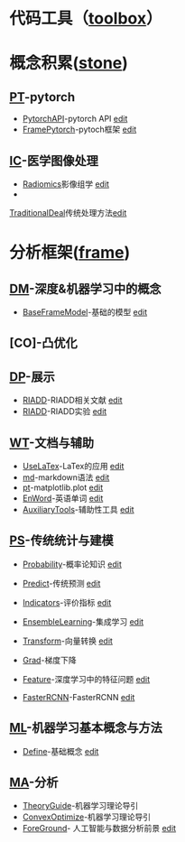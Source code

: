 # 代码工具（[toolbox](https://xtj2020.top/toolbox)）


# 概念积累([stone](https://xtj2020.top/stone))

## [PT](./sub_memory.md)-pytorch

- [PytorchAPI](https://xtj2020.top/toolbox/PT/pytorchAPI.html)-pytorch API
[edit](./toolbox/PT/pytorchAPI.md)
- [FramePytorch](https://xtj2020.top/toolbox/PT/framePytorch.html)-pytoch框架
[edit](./toolbox/PT/framePytorch.md)



## [IC](./stone/IC)-医学图像处理
- [Radiomics](https://xtj2020.top/stone/IC/Radiomics.html)影像组学
 [edit](./stone/IC/Radiomics.md)
-
[TraditionalDeal](https://xtj2020.top/stone/IC/TraditionalDeal.html)传统处理方法[edit](./stone/IC/TraditionalDeal.md)

# 分析框架([frame](https://xtj2020.top/sub_self.html))
## [DM](./stone/DM)-深度&机器学习中的概念
- [BaseFrameModel](https://xtj2020.top/toolbox/DL/baseFrameModel.html)-基础的模型
[edit](./toolbox/DL/baseFrameModel.md)
## [CO]-凸优化
## [DP](./sub_self.md)-展示
- [RIADD](https://xtj2020.top/frame/DP/RIADD_document.html)-RIADD相关文献
[edit](./frame/DP/RIADD_document.md)
- [RIADD](https://xtj2020.top/frame/DP/RIADD_experiment.html)-RIADD实验
[edit](./frame/DP/RIADD_experiment.md)

## [WT](./stone/WT)-文档与辅助

- [UseLaTex](https://xtj2020.top/xtj2020.github.io/stone/WT/UseLaTex.html)-LaTex的应用
[edit](./stone/WT/UseLaTex.md)
- [md](https://xtj2020.top/stone/WT/md.html)-markdown语法 [edit](./stone/WT/md.md)
- [pt](https://xtj2020.top/stone/WT/pt.html)-matplotlib.plot
[edit](./stone/WT/pt.md)
- [EnWord](https://xtj2020.top/stone/WT/enword.html)-英语单词
[edit](./stone/WT/enword.md)
- [AuxiliaryTools](https://xtj2020.top/stone/WT/AuxiliaryTools.html)-辅助性工具
[edit](./stone/WT/AuxiliaryTools.md)





## [PS](./stone/PS)-传统统计与建模
- [Probability](https://xtj2020.top/stone/PS/probability.html)-概率论知识
[edit](./stone/PS/probability.md)

- [Predict](https://xtj2020.top/stone/PS/predict.html)-传统预测
[edit](./stone/PS/predict.md)



- [Indicators](https://xtj2020.top/toolbox/DL/indicators.html)-评价指标
[edit](./toolbox/DL/indicators.md)

- [EnsembleLearning](https://xtj2020.top/stone/DM/EnsembleLearning.html)-集成学习
[edit](./stone/DM/EnsembleLearning.md)
- [Transform](https://xtj2020.top/stone/DM/transform.html)-向量转换
[edit](./stone/DM/transform.md)

- [Grad](https://xtj2020.top/toolbox/DL/PlotNeuralNet.html)-梯度下降

- [Feature](https://xtj2020.top/toolbox/DL/Feature.html)-深度学习中的特征问题
[edit](./toolbox/DL/Feature.md)

- [FasterRCNN](https://xtj2020.top/stone/DM/FasterRCNN.html)-FasterRCNN
[edit](./stone/DM/FasterRCNN.md)

## [ML](./stone/ML)-机器学习基本概念与方法
- [Define](https://xtj2020.top/stone/ML/Define.html)-基础概念
[edit](./stone/ML/Define.md)







## [MA](./frame/MA/)-分析
- [TheoryGuide](https://xtj2020.top/frame/theoryGuide.html)-机器学习理论导引
- [ConvexOptimize](https://xtj2020.top/frame/convexOptimize.html)-机器学习理论导引
- [ForeGround](https://xtj2020.top/frame/ForeGround.html)- 人工智能与数据分析前景
[edit](./frame/ForeGround.md)








